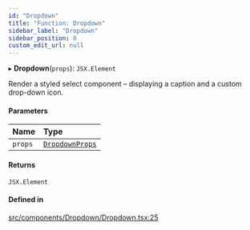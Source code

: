 ```yaml
---
id: "Dropdown"
title: "Function: Dropdown"
sidebar_label: "Dropdown"
sidebar_position: 0
custom_edit_url: null
---
```


▸ **Dropdown**(`props`): `JSX.Element`

Render a styled select component – displaying a caption and a custom
drop-down icon.

#### Parameters

| Name | Type |
| :------ | :------ |
| `props` | [`DropdownProps`](/api/interfaces/DropdownProps.md) |

#### Returns

`JSX.Element`

#### Defined in

[src/components/Dropdown/Dropdown.tsx:25](https://github.com/gpbl/react-day-picker/blob/433a4d1e8/src/components/Dropdown/Dropdown.tsx#L25)

